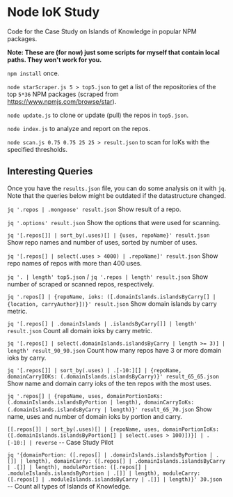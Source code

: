 # Node IoK Study

Code for the Case Study on Islands of Knowledge in popular NPM packages.

**Note: These are (for now) just some scripts for myself that contain local paths. They won't work for you.**

`npm install` once.

`node starScraper.js 5 > top5.json` to get a list of the repositories of the top `5*36` NPM packages (scraped from <https://www.npmjs.com/browse/star>).

`node update.js` to clone or update (pull) the repos in `top5.json`.

`node index.js` to analyze and report on the repos.

`node scan.js 0.75 0.75 25 25 > result.json` to scan for IoKs with the specified thresholds.

## Interesting Queries

Once you have the `results.json` file, you can do some analysis on it with `jq`. Note that the queries below might be outdated if the datastructure changed.

`jq '.repos | .mongoose' result.json` Show result of a repo.

`jq '.options' result.json` Show the options that were used for scanning.

`jq '[.repos[]] | sort_by(.uses)[] | {uses, repoName}' result.json` Show repo names and number of uses, sorted by number of uses.

`jq '[.repos[] | select(.uses > 4000) | .repoName]' result.json` Show repo names of repos with more than 400 uses.

`jq '. | length' top5.json` / `jq '.repos | length' result.json` Show number of scraped or scanned repos, respectively.

`jq '.repos[] | {repoName, ioks: ([.domainIslands.islandsByCarry[] | {location, carryAuthor}])}' result.json` Show domain islands by carry metric.

`jq '[.repos[] | .domainIslands | .islandsByCarry[]] | length' result.json` Count all domain ioks by carry metric.

`jq '[.repos[] | select(.domainIslands.islandsByCarry | length >= 3)] | length' result_90_90.json` Count how many repos have 3 or more domain ioks by carry.

`jq '[.repos[]] | sort_by(.uses) | .[-10:][] | {repoName, domainCarryIOKs: (.domainIslands.islandsByCarry)}' result_65_65.json` Show name and domain carry ioks of the ten repos with the most uses.

`jq '.repos[] | {repoName, uses, domainPortionIoKs: (.domainIslands.islandsByPortion | length), domainCarryIoKs: (.domainIslands.islandsByCarry | length)}' result_65_70.json` Show name, uses and number of domain ioks by portion and carry.

`[[.repos[]] | sort_by(.uses)[] | {repoName, uses, domainPortionIoKs: ([.domainIslands.islandsByPortion[] | select(.uses > 100)])}] | .[-10:] | reverse` -- Case Study Pilot

`jq '{domainPortion: ([.repos[] | .domainIslands.islandsByPortion | .[]] | length), domainCarry: ([.repos[] | .domainIslands.islandsByCarry | .[]] | length), modulePortion: ([.repos[] | .moduleIslands.islandsByPortion | .[]] | length), moduleCarry: ([.repos[] | .moduleIslands.islandsByCarry | .[]] | length)}' 30.json` -- Count all types of Islands of Knowledge.
